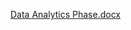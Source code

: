 [Data Analytics Phase.docx](https://github.com/ayush-chakraborty13/CONSUMER-CREDIT-WORTHINESS-ANALYSIS/files/11666761/Data.Analytics.Phase.docx)
